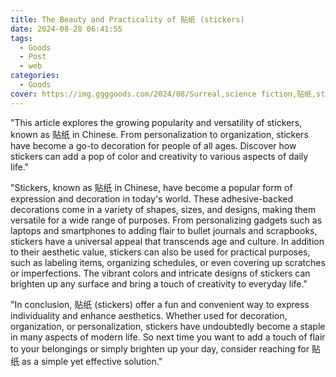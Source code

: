 ```yaml
---
title: The Beauty and Practicality of 贴纸 (stickers)
date: 2024-08-28 06:41:55
tags:
  - Goods
  - Post
  - web
categories:
  - Goods
cover: https://img.ggggoods.com/2024/08/Surreal,science fiction,贴纸,sticker,technology,tech,diagrams,renderings,colors_20240830_00001_.png
---
```


"This article explores the growing popularity and versatility of stickers, known as 贴纸 in Chinese. From personalization to organization, stickers have become a go-to decoration for people of all ages. Discover how stickers can add a pop of color and creativity to various aspects of daily life."

"Stickers, known as 贴纸 in Chinese, have become a popular form of expression and decoration in today's world. These adhesive-backed decorations come in a variety of shapes, sizes, and designs, making them versatile for a wide range of purposes. From personalizing gadgets such as laptops and smartphones to adding flair to bullet journals and scrapbooks, stickers have a universal appeal that transcends age and culture. In addition to their aesthetic value, stickers can also be used for practical purposes, such as labeling items, organizing schedules, or even covering up scratches or imperfections. The vibrant colors and intricate designs of stickers can brighten up any surface and bring a touch of creativity to everyday life."

"In conclusion, 贴纸 (stickers) offer a fun and convenient way to express individuality and enhance aesthetics. Whether used for decoration, organization, or personalization, stickers have undoubtedly become a staple in many aspects of modern life. So next time you want to add a touch of flair to your belongings or simply brighten up your day, consider reaching for 贴纸 as a simple yet effective solution."
